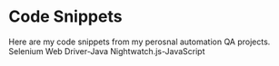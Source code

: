 # Code Snippets
Here are my code snippets from my perosnal automation QA projects.
Selenium Web Driver-Java
Nightwatch.js-JavaScript
